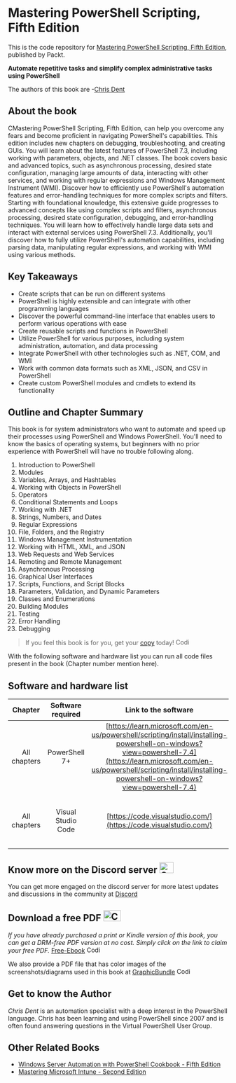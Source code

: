# Mastering PowerShell Scripting, Fifth Edition
This is the code repository for [Mastering PowerShell Scripting, Fifth Edition](https://packtpub.com/product/mastering-powershell-scripting-fifth-edition/9781805120278), published by Packt.

**Automate repetitive tasks and simplify complex administrative tasks using PowerShell**

The authors of this book are -[Chris Dent](https://www.linkedin.com/in/ben-auffarth/?originalSubdomain=uk)
## About the book

CMastering PowerShell Scripting, Fifth Edition, can help you overcome any fears and become proficient in navigating PowerShell's capabilities. This edition includes new chapters on debugging, troubleshooting, and creating GUIs. You will learn about the latest features of PowerShell 7.3, including working with parameters, objects, and .NET classes. The book covers basic and advanced topics, such as asynchronous processing, desired state configuration, managing large amounts of data, interacting with other services, and working with regular expressions and Windows Management Instrument (WMI). Discover how to efficiently use PowerShell's automation features and error-handling techniques for more complex scripts and filters.
Starting with foundational knowledge, this extensive guide progresses to advanced concepts like using complex scripts and filters, asynchronous processing, desired state configuration, debugging, and error-handling techniques. You will learn how to effectively handle large data sets and interact with external services using PowerShell 7.3. Additionally, you'll discover how to fully utilize PowerShell's automation capabilities, including parsing data, manipulating regular expressions, and working with WMI using various methods.



## Key Takeaways
- Create scripts that can be run on different systems
- PowerShell is highly extensible and can integrate with other programming languages
- Discover the powerful command-line interface that enables users to perform various operations with ease
- Create reusable scripts and functions in PowerShell
- Utilize PowerShell for various purposes, including system administration, automation, and data processing
- Integrate PowerShell with other technologies such as .NET, COM, and WMI
- Work with common data formats such as XML, JSON, and CSV in PowerShell
- Create custom PowerShell modules and cmdlets to extend its functionality

## Outline and Chapter Summary

This book is for system administrators who want to automate and speed up their processes using PowerShell and Windows PowerShell. You'll need to know the basics of operating systems, but beginners with no prior experience with PowerShell will have no trouble following along.


1. Introduction to PowerShell
2. Modules
3. Variables, Arrays, and Hashtables
4. Working with Objects in PowerShell
5. Operators
6. Conditional Statements and Loops
7. Working with .NET
8. Strings, Numbers, and Dates
9. Regular Expressions
10. File, Folders, and the Registry
11. Windows Management Instrumentation
12. Working with HTML, XML, and JSON
13. Web Requests and Web Services
14. Remoting and Remote Management
15. Asynchronous Processing
16. Graphical User Interfaces
17. Scripts, Functions, and Script Blocks
18. Parameters, Validation, and Dynamic Parameters
19. Classes and Enumerations
20. Building Modules
21. Testing
22. Error Handling
23. Debugging




> If you feel this book is for you, get your [copy](https://www.amazon.com/Mastering-PowerShell-Scripting-repetitive-administrative/dp/1805120271/ref=sr_1_4?dib=eyJ2IjoiMSJ9.3GGEnTaqtnZ-yxd6KV3RGDSOCK-0l_WPPWSNbzhFKiqG6BcnwWXvTCYY6a40vuDt9YvdoeGoUJwe9u8oLuU3bEAl1R5n-XJZ_H4vDHJ6EuLeK-brUNHO5Qh57yN6veBL1IZ1mKjBUzvBVlwcXf85wkW_zwL-6V95GTX3VzdvsOGVNWReL6nvdxkEGQTq2cckw-rY4OwrB_6bxc5Kn0Wxyr0RQIKIlh2dQi7z56WDcE4.IbMhcS35KanIV1g5sLd651jZ5trLC2khZpDRBjOEr1w&dib_tag=se&keywords=Mastering+PowerShell+Scripting+Fifth+Edition&qid=1716179261&sr=8-4) today! <img alt="Coding" height="15" width="35"  src="https://media.tenor.com/ex_HDD_k5P8AAAAi/habbo-habbohotel.gif">


With the following software and hardware list you can run all code files present in the book (Chapter number mention here).

## Software and hardware list

| Chapter | Software required    | Link to the software    | Hardware specifications    | OS required    |
|:---:  |:---:  |:---:  |:---:  |:---:  |
| All chapters  | PowerShell 7+  | [https://learn.microsoft.com/en-us/powershell/scripting/install/installing-powershell-on-windows?view=powershell-7.4](https://learn.microsoft.com/en-us/powershell/scripting/install/installing-powershell-on-windows?view=powershell-7.4) | Should work on any recent computer | Windows, MacOS, Linux (any), macOS, Windows |
| All chapters  | Visual Studio Code  | [https://code.visualstudio.com/](https://code.visualstudio.com/) | Should work on any recent computer | Windows, MacOS, Linux (any), macOS, Windows |



## Know more on the Discord server <img alt="Coding" height="25" width="32"  src="https://cliply.co/wp-content/uploads/2021/08/372108630_DISCORD_LOGO_400.gif">
You can get more engaged on the discord server for more latest updates and discussions in the community at [Discord](https://packt.link/SecNet)

## Download a free PDF <img alt="Coding" height="25" width="40" src="https://emergency.com.au/wp-content/uploads/2021/03/free.gif">

_If you have already purchased a print or Kindle version of this book, you can get a DRM-free PDF version at no cost. Simply click on the link to claim your free PDF._
[Free-Ebook](https://packt.link/free-ebook/9781805120278) <img alt="Coding" height="15" width="35"  src="https://media.tenor.com/ex_HDD_k5P8AAAAi/habbo-habbohotel.gif">

We also provide a PDF file that has color images of the screenshots/diagrams used in this book at [GraphicBundle](https://packt.link/gbp/9781805120278) <img alt="Coding" height="15" width="35"  src="https://media.tenor.com/ex_HDD_k5P8AAAAi/habbo-habbohotel.gif">


## Get to know the Author
_Chris Dent_ is an automation specialist with a deep interest in the PowerShell language. Chris has been learning and using PowerShell since 2007 and is often found answering questions in the Virtual PowerShell User Group.


## Other Related Books
- [Windows Server Automation with PowerShell Cookbook - Fifth Edition](https://www.packtpub.com/product/windows-server-automation-with-powershell-cookbook-fifth-edition/9781804614235)
- [Mastering Microsoft Intune - Second Edition](https://www.packtpub.com/product/mastering-microsoft-intune-second-edition/9781835468517)
